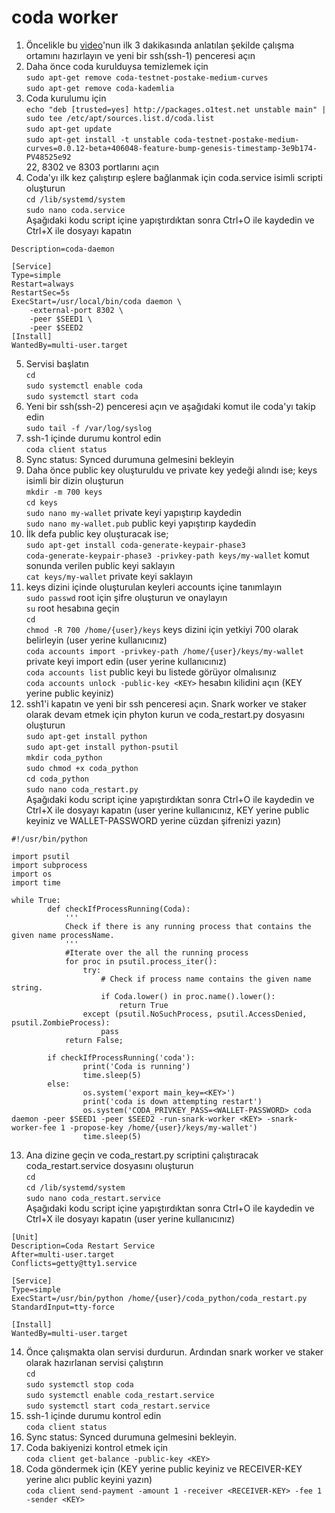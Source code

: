 # coda worker

1. Öncelikle bu [video](https://www.youtube.com/watch?v=iSrtjxOsC6A&feature=youtu.be)'nun ilk 3 dakikasında anlatılan şekilde çalışma ortamını hazırlayın ve yeni bir ssh(ssh-1) penceresi açın
2. Daha önce coda kurulduysa temizlemek için  
`sudo apt-get remove coda-testnet-postake-medium-curves`  
`sudo apt-get remove coda-kademlia`  
3. Coda kurulumu için  
`echo "deb [trusted=yes] http://packages.o1test.net unstable main" | sudo tee /etc/apt/sources.list.d/coda.list`  
`sudo apt-get update`  
`sudo apt-get install -t unstable coda-testnet-postake-medium-curves=0.0.12-beta+406048-feature-bump-genesis-timestamp-3e9b174-PV48525e92`  
22, 8302 ve 8303 portlarını açın  
4. Coda'yı ilk kez çalıştırıp eşlere bağlanmak için coda.service isimli scripti oluşturun  
`cd /lib/systemd/system`  
`sudo nano coda.service`  
Aşağıdaki kodu script içine yapıştırdıktan sonra Ctrl+O ile kaydedin ve Ctrl+X ile dosyayı kapatın  
```
Description=coda-daemon

[Service]
Type=simple
Restart=always
RestartSec=5s
ExecStart=/usr/local/bin/coda daemon \
    -external-port 8302 \
    -peer $SEED1 \
    -peer $SEED2
[Install]
WantedBy=multi-user.target
```  
5. Servisi başlatın  
`cd`  
`sudo systemctl enable coda`  
`sudo systemctl start coda`  
6. Yeni bir ssh(ssh-2) penceresi açın ve aşağıdaki komut ile coda'yı takip edin  
`sudo tail -f /var/log/syslog`  
7. ssh-1 içinde durumu kontrol edin  
`coda client status`  
8. Sync status: Synced durumuna gelmesini bekleyin
9. Daha önce public key oluşturuldu ve private key yedeği alındı ise;
  keys isimli bir dizin oluşturun  
`mkdir -m 700 keys`  
`cd keys`  
`sudo nano my-wallet` private keyi yapıştırıp kaydedin  
`sudo nano my-wallet.pub` public keyi yapıştırıp kaydedin  
10. İlk defa public key oluşturacak ise;  
`sudo apt-get install coda-generate-keypair-phase3`  
`coda-generate-keypair-phase3 -privkey-path keys/my-wallet` komut sonunda verilen public keyi saklayın  
`cat keys/my-wallet` private keyi saklayın  
11. keys dizini içinde oluşturulan keyleri accounts içine tanımlayın  
`sudo passwd` root için şifre oluşturun ve onaylayın  
`su` root hesabına geçin  
`cd`  
`chmod -R 700 /home/{user}/keys` keys dizini için yetkiyi 700 olarak belirleyin (user yerine kullanıcınız)  
`coda accounts import -privkey-path /home/{user}/keys/my-wallet` private keyi import edin (user yerine kullanıcınız)  
`coda accounts list` public keyi bu listede görüyor olmalısınız  
`coda accounts unlock -public-key <KEY>` hesabın kilidini açın (KEY yerine public keyiniz)  
12. ssh1'i kapatın ve yeni bir ssh penceresi açın. Snark worker ve staker olarak devam etmek için phyton kurun ve coda_restart.py dosyasını oluşturun   
`sudo apt-get install python`  
`sudo apt-get install python-psutil`  
`mkdir coda_python`  
`sudo chmod +x coda_python`  
`cd coda_python`  
`sudo nano coda_restart.py`  
Aşağıdaki kodu script içine yapıştırdıktan sonra Ctrl+O ile kaydedin ve Ctrl+X ile dosyayı kapatın (user yerine kullanıcınız, KEY yerine public keyiniz ve WALLET-PASSWORD yerine cüzdan şifrenizi yazın) 
```
#!/usr/bin/python

import psutil
import subprocess
import os
import time

while True:
        def checkIfProcessRunning(Coda):
            '''
            Check if there is any running process that contains the given name processName.
            '''
            #Iterate over the all the running process
            for proc in psutil.process_iter():
                try:
                    # Check if process name contains the given name string.
                    if Coda.lower() in proc.name().lower():
                        return True
                except (psutil.NoSuchProcess, psutil.AccessDenied, psutil.ZombieProcess):
                    pass
            return False;

        if checkIfProcessRunning('coda'):
                print('Coda is running')
                time.sleep(5)
        else:
                os.system('export main_key=<KEY>')
                print('coda is down attempting restart')
                os.system('CODA_PRIVKEY_PASS=<WALLET-PASSWORD> coda daemon -peer $SEED1 -peer $SEED2 -run-snark-worker <KEY> -snark-worker-fee 1 -propose-key /home/{user}/keys/my-wallet')
                time.sleep(5)
```
13. Ana dizine geçin ve coda_restart.py scriptini çalıştıracak coda_restart.service dosyasını oluşturun  
`cd`  
`cd /lib/systemd/system`  
`sudo nano coda_restart.service`  
Aşağıdaki kodu script içine yapıştırdıktan sonra Ctrl+O ile kaydedin ve Ctrl+X ile dosyayı kapatın (user yerine kullanıcınız)
```
[Unit]
Description=Coda Restart Service
After=multi-user.target
Conflicts=getty@tty1.service

[Service]
Type=simple
ExecStart=/usr/bin/python /home/{user}/coda_python/coda_restart.py
StandardInput=tty-force

[Install]
WantedBy=multi-user.target
```
14. Önce çalışmakta olan servisi durdurun. Ardından snark worker ve staker olarak hazırlanan servisi çalıştırın  
`cd`  
`sudo systemctl stop coda`  
`sudo systemctl enable coda_restart.service`  
`sudo systemctl start coda_restart.service`  
15. ssh-1 içinde durumu kontrol edin  
`coda client status`  
16. Sync status: Synced durumuna gelmesini bekleyin. 
17. Coda bakiyenizi kontrol etmek için  
`coda client get-balance -public-key <KEY>`
18. Coda göndermek için (KEY yerine public keyiniz ve RECEIVER-KEY yerine alıcı public keyini yazın)  
`coda client send-payment -amount 1 -receiver <RECEIVER-KEY> -fee 1 -sender <KEY>`
